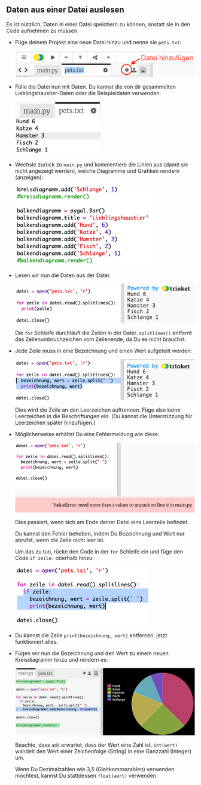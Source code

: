 ## Daten aus einer Datei auslesen

Es ist nützlich, Daten in einer Datei speichern zu können, anstatt sie in den Code aufnehmen zu müssen.

+ Füge deinem Projekt eine neue Datei hinzu und nenne sie `pets.txt`:
    
    ![Screenshot](images/pets-file.png)

+ Fülle die Datei nun mit Daten. Du kannst die von dir gesammelten Lieblingshaustier-Daten oder die Beispieldaten verwenden.
    
    ![Screenshot](images/pets-data.png)

+ Wechsle zurück zu `main.py` und kommentiere die Linien aus (damit sie nicht angezeigt werden), welche Diagramme und Grafiken rendern (anzeigen):
    
    ![Screenshot](images/pets-comment.png)

+ Lesen wir nun die Daten aus der Datei.
    
    ![Screenshot](images/pets-read.png)
    
    Die `for` Schleife durchläuft die Zeilen in der Datei. `splitlines()` entfernt das Zeilenumbruchzeichen vom Zeilenende, da Du es nicht brauchst.

+ Jede Zeile muss in eine Bezeichnung und einen Wert aufgeteilt werden:
    
    ![Screenshot](images/pets-split.png)
    
    Dies wird die Zeile an den Leerzeichen auftrennen. Füge also keine Leerzeichen in die Beschriftungen ein. (Du kannst die Unterstützung für Leerzeichen später hinzufügen.)

+ Möglicherweise erhältst Du eine Fehlermeldung wie diese:
    
    ![Screenshot](images/pets-error.png)
    
    Dies passiert, wenn sich am Ende deiner Datei eine Leerzeile befindet.
    
    Du kannst den Fehler beheben, indem Du Bezeichnung und Wert nur abrufst, wenn die Zeile nicht leer ist.
    
    Um das zu tun, rücke den Code in der `for` Schleife ein und füge den Code `if zeile:` oberhalb hinzu:
    
    ![Screenshot](images/pets-fix.png)

+ Du kannst die Zeile `print(bezeichnung, wert)` entfernen, jetzt funktioniert alles.

+ Fügen wir nun die Bezeichnung und den Wert zu einem neuen Kreisdiagramm hinzu und rendern es:
    
    ![Screenshot](images/pets-pie2.png)
    
    Beachte, dass `add` erwartet, dass der Wert eine Zahl ist. `int(wert)` wandelt den Wert einer Zeichenfolge (String) in eine Ganzzahl (Integer) um.
    
    Wenn Du Dezimalzahlen wie 3,5 (Gleitkommazahlen) verwenden möchtest, kannst Du stattdessen `float(wert)` verwenden.